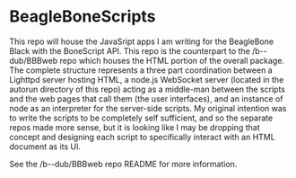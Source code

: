 BeagleBoneScripts
=================

This repo will house the JavaSript apps I am writing for the BeagleBone Black with the BoneScript API.  This repo is the counterpart to the /b--dub/BBBweb repo which houses the HTML portion of the overall package.  The complete structure represents a three part coordination between a Lighttpd server hosting HTML, a node.js WebSocket server (located in the autorun directory of this repo) acting as a middle-man between the scripts and the web pages that call them (the user interfaces), and an instance of node as an interpreter for the server-side scripts.  My original intention was to write the scripts to be completely self sufficient, and so the separate repos made more sense, but it is looking like I may be dropping that concept and designing each script to specifically interact with an HTML document as its UI.


See the /b--dub/BBBweb repo README for more information.

